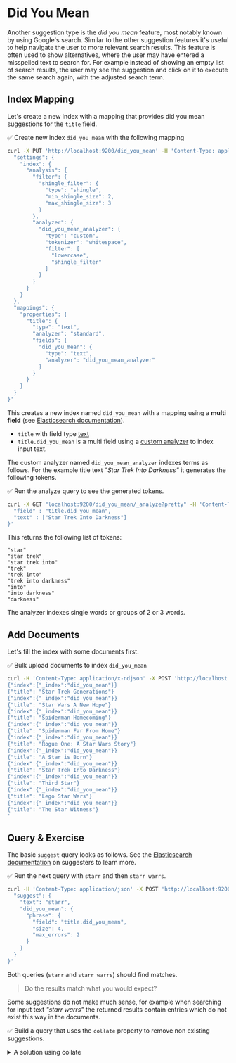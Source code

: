# Did You Mean

Another suggestion type is the *did you mean* feature, most notably known by using Google's search. Similar to the other suggestion features it's useful to help navigate the user to more relevant search results. This feature is often used to show alternatives, where the user may have entered a misspelled text to search for. For example instead of showing an empty list of search results, the user may see the suggestion and click on it to execute the same search again, with the adjusted search term.


## Index Mapping

Let's create a new index with a mapping that provides did you mean suggestions for the `title` field.

✅ Create new index `did_you_mean` with the following mapping

```bash
curl -X PUT 'http://localhost:9200/did_you_mean' -H 'Content-Type: application/json' -d '{
  "settings": {
    "index": {
      "analysis": {
        "filter": {
          "shingle_filter": {
            "type": "shingle",
            "min_shingle_size": 2,
            "max_shingle_size": 3
          }
        },
        "analyzer": {
          "did_you_mean_analyzer": {
            "type": "custom",
            "tokenizer": "whitespace",
            "filter": [
              "lowercase",
              "shingle_filter"
            ]
          }
        }
      }
    }
  },
  "mappings": {
    "properties": {
      "title": {
        "type": "text",
        "analyzer": "standard",
        "fields": {
          "did_you_mean": {
            "type": "text",
            "analyzer": "did_you_mean_analyzer"
          }
        }
      }
    }
  }
}'
```

This creates a new index named `did_you_mean` with a mapping using a **multi field** (see [Elasticsearch documentation](https://www.elastic.co/guide/en/elasticsearch/reference/current/multi-fields.html)).

* `title` with field type [text](https://www.elastic.co/guide/en/elasticsearch/reference/current/text.html)
* `title.did_you_mean` is a multi field using a [custom analyzer](https://www.elastic.co/guide/en/elasticsearch/reference/current/analysis-custom-analyzer.html) to index input text.

The custom analyzer named `did_you_mean_analyzer` indexes terms as follows. For the example title text *"Star Trek Into Darkness"* it generates the following tokens.

✅ Run the analyze query to see the generated tokens.

```bash
curl -X GET "localhost:9200/did_you_mean/_analyze?pretty" -H 'Content-Type: application/json' -d '{
  "field" : "title.did_you_mean",
  "text" : ["Star Trek Into Darkness"]
}'
```

This returns the following list of tokens:

```
"star"
"star trek"
"star trek into"
"trek"
"trek into"
"trek into darkness"
"into"
"into darkness"
"darkness"
```

The analyzer indexes single words or groups of 2 or 3 words.


## Add Documents

Let's fill the index with some documents first.

✅ Bulk upload documents to index `did_you_mean`

```bash
curl -H 'Content-Type: application/x-ndjson' -X POST 'http://localhost:9200/did_you_mean/_bulk' -d '
{"index":{"_index":"did_you_mean"}}
{"title": "Star Trek Generations"}
{"index":{"_index":"did_you_mean"}}
{"title": "Star Wars A New Hope"}
{"index":{"_index":"did_you_mean"}}
{"title": "Spiderman Homecoming"}
{"index":{"_index":"did_you_mean"}}
{"title": "Spiderman Far From Home"}
{"index":{"_index":"did_you_mean"}}
{"title": "Rogue One: A Star Wars Story"}
{"index":{"_index":"did_you_mean"}}
{"title": "A Star is Born"}
{"index":{"_index":"did_you_mean"}}
{"title": "Star Trek Into Darkness"}
{"index":{"_index":"did_you_mean"}}
{"title": "Third Star"}
{"index":{"_index":"did_you_mean"}}
{"title": "Lego Star Wars"}
{"index":{"_index":"did_you_mean"}}
{"title": "The Star Witness"}
'
```


## Query & Exercise

The basic `suggest` query looks as follows. See the [Elasticsearch documentation](https://www.elastic.co/guide/en/elasticsearch/reference/current/search-suggesters.html) on suggesters to learn more.

✅ Run the next query with `starr` and then `starr warrs`.

```bash
curl -H 'Content-Type: application/json' -X POST 'http://localhost:9200/did_you_mean/_search?pretty&human' -d '{
  "suggest": {
    "text": "starr",
    "did_you_mean": {
      "phrase": {
        "field": "title.did_you_mean",
        "size": 4,
        "max_errors": 2
      }
    }
  }
}'
```

Both queries (`starr` and `starr warrs`) should find matches.

> Do the results match what you would expect?

Some suggestions do not make much sense, for example when searching for input text *"starr warrs"* the returned results contain entries which do not exist this way in the documents.

✅ Build a query that uses the `collate` property to remove non existing suggestions.

<details>
<summary>A solution using collate</summary>

The following search request uses the `suggest` query with the `collate` field. It also shows how to use the `highlight` property to add pre and post tags to the match in the document field.

```bash
curl -X POST 'http://localhost:9200/did_you_mean/_search?pretty' -H 'Content-Type: application/json' -d '{
  "suggest": {
    "text": "starr warrs",
    "did_you_mean": {
      "phrase": {
        "field": "title.did_you_mean",
        "size": 4,
        "max_errors": 2,
        "highlight": {
          "pre_tag": "<em>",
          "post_tag": "</em>"
        },
        "collate": {
          "query": {
            "source": {
              "match_phrase": {
                "{{field_name}}": "{{suggestion}}"
              }
            }
          },
          "params": { "field_name": "title.did_you_mean" },
          "prune": false
        }
      }
    }
  }
}'
```

The `collate` block defines a `match_phrase` query to check our suggestion in field `title.did_you_mean`. The block makes use of template variables `field_name` and `suggestion`, the former is defined as a parameter in `params`, the latter is automatically provided by Elasticsearch.
</details>
